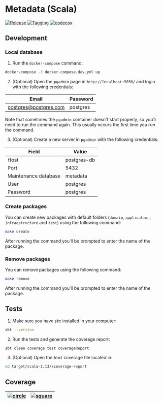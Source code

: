 # Metadata (Scala)

[![Release](https://github.com/hawks-atlanta/metadata-scala/actions/workflows/release.yaml/badge.svg?branch=main)](https://github.com/hawks-atlanta/metadata-scala/actions/workflows/release.yaml)
[![Tagging](https://github.com/hawks-atlanta/metadata-scala/actions/workflows/tagging.yaml/badge.svg?branch=dev)](https://github.com/hawks-atlanta/metadata-scala/actions/workflows/tagging.yaml)
[![codecov](https://codecov.io/gh/hawks-atlanta/metadata-scala/graph/badge.svg?token=M9CJCEEIBK)](https://codecov.io/gh/hawks-atlanta/metadata-scala)

## Development

### Local database

1. Run the `docker-compose` command: 

```bash
docker-compose -f docker-compose.dev.yml up
```

2. (Optional) Open the `pgadmin` page in `http://localhost:5050/` and login with the following credentials:

| Email                 | Password |
| --------------------- | -------- |
| postgres@postgres.com | postgres |

Note that sometimes the `pgadmin` container doesn't start properly, so you'll need to run the command again. This usually occurs the first time you run the command.

3. (Optional) Create a new server in `pgadmin` with the following credentials:

| Field                | Value       |
|----------------------|-------------|
| Host                 | postgres-db |
| Port                 | 5432        |
| Maintenance database | metadata    |
| User                 | postgres    |
| Password             | postgres    |

### Create packages

You can create new packages with default folders (`domain`, `application`, `infraestructure` and `test`) using the following command:

```bash
make create
```

After running the command you'll be prompted to enter the name of the package.

### Remove packages

You can remove packages using the following command:

```bash
make remove
```

After running the command you'll be prompted to enter the name of the package.

## Tests

1. Make sure you have `sbt` installed in your computer:

```bash
sbt --version
```

2. Run the tests and generate the coverage report:

```bash
sbt clean coverage test coverageReport
```

3. (Optional) Open the `html` coverage file located in:

```bash
cd target/scala-2.13/scoverage-report
```

## Coverage

| [![circle](https://codecov.io/gh/hawks-atlanta/metadata-scala/graphs/sunburst.svg?token=M9CJCEEIBK)](https://app.codecov.io/gh/hawks-atlanta/metadata-scala) | [![square](https://codecov.io/gh/hawks-atlanta/metadata-scala/graphs/tree.svg?token=M9CJCEEIBK)](https://app.codecov.io/gh/hawks-atlanta/metadata-scala) |
| ------------------------------------------------------------------------------------------------------------------------------------------------------------ | -------------------------------------------------------------------------------------------------------------------------------------------------------- |

